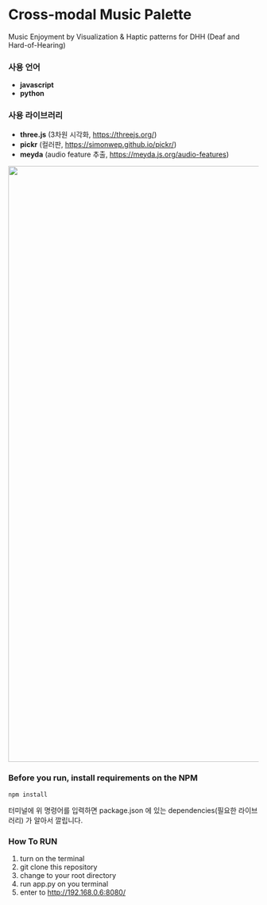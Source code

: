 # Cross-modal Music Palette
Music Enjoyment by Visualization & Haptic patterns for DHH (Deaf and Hard-of-Hearing)
### 사용 언어
- **javascript** 
- **python** 

### 사용 라이브러리
- **three.js** (3차원 시각화, https://threejs.org/)
- **pickr** (컬러판, https://simonwep.github.io/pickr/)
- **meyda** (audio feature 추출, https://meyda.js.org/audio-features)

<img width="1200" src="https://user-images.githubusercontent.com/59073612/174775834-700edb41-17ee-478d-aae9-ecad8e862797.png">

### Before you run, install requirements on the NPM
```
npm install
```
터미널에 위 명령어를 입력하면 package.json 에 있는 dependencies(필요한 라이브러리) 가 알아서 깔립니다.


### How To RUN
1. turn on the terminal
2. git clone this repository
3. change to your root directory
4. run app.py on you terminal
5. enter to http://192.168.0.6:8080/
